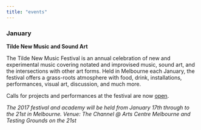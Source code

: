 ```yaml
---
title: "events"
---
```


### January

**Tilde New Music and Sound Art**

The Tilde New Music Festival is an annual celebration of new and experimental music covering notated and improvised music, sound art, and the intersections with other art forms. Held in Melbourne each January, the festival offers a grass-roots atmosphere with food, drink, installations, performances, visual art, discussion, and much more.

Calls for projects and performances at the festival are now [open](https://tilde.net.au/calls/).

_The 2017 festival and academy will be held from January 17th through to the 21st in Melbourne. Venue: The Channel @ Arts Centre Melbourne and Testing Grounds on the 21st_
